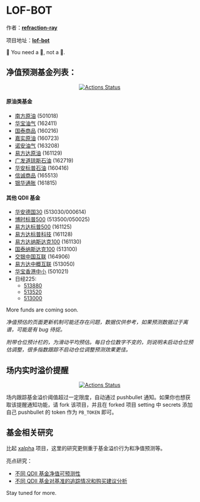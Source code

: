 LOF-BOT
======
作者：[**refraction-ray**](https://github.com/refraction-ray/)

项目地址：[**lof-bot**](https://github.com/refraction-ray/lof-bot)

🎉 You need a 🤖, not a 👻.

## 净值预测基金列表：

<p align="center">
<a href="https://github.com/refraction-ray/lof-bot/actions"><img alt="Actions Status" src="https://github.com/refraction-ray/lof-bot/workflows/gh/badge.svg"></a>
</p>

#### 原油类基金

* [南方原油](/lof-bot/SH501018.html) (501018)
* [华宝油气](/lof-bot/SZ162411.html) (162411)
* [国泰商品](/lof-bot/SZ160216.html) (160216)
* [嘉实原油](/lof-bot/SZ160723.html) (160723)
* [诺安油气](/lof-bot/SZ163208.html) (163208)
* [易方达原油](/lof-bot/SZ161129.html) (161129)
* [广发道琼斯石油](/lof-bot/SZ162719.html) (162719)
* [华安标普石油](/lof-bot/SZ160416.html) (160416)
* [信诚商品](/lof-bot/SZ165513.html) (165513)
* [银华通胀](/lof-bot/SZ161815.html) (161815)

#### 其他 QDII 基金

* [华安德国30](/lof-bot/SH513030.html) (513030/000614)
* [博时标普500](/lof-bot/SH513500.html) (513500/050025)
* [易方达标普500](/lof-bot/SZ161125.html) (161125)
* [易方达标普科技](/lof-bot/SZ161128.html) (161128)
* [易方达纳斯达克100](/lof-bot/SZ161130.html) (161130)
* [国泰纳斯达克100](/lof-bot/SH513100.html) (513100)
* [交银中国互联](/lof-bot/SZ164906.html) (164906)
* [易方达中概互联](/lof-bot/SH513050.html) (513050)
* [华宝香港中小](/lof-bot/SH501021.html) (501021)
* 日经225:
  * [513880](/lof-bot/SH513880.html)
  * [513520](/lof-bot/SH513520.html)
  * [513000](/lof-bot/SH513000.html)

More funds are coming soon.

*净值预估的页面更新机制可能还存在问题，数据仅供参考，如果预测数据过于离谱，可能是有 bug 待捉。*

*附带仓位预计栏的，为滑动平均预估。每日仓位数字不变的，则说明未启动仓位预估调整，很多指数跟踪不启动仓位调整预测效果更佳。*

## 场内实时溢价提醒

<p align="center">
<a href="https://github.com/refraction-ray/lof-bot/actions"><img alt="Actions Status" src="https://github.com/refraction-ray/lof-bot/workflows/pb/badge.svg"></a>
</p>

场内跟踪基金溢价阈值超过一定限度，自动通过 pushbullet 通知。如果你也想获取该提醒通知功能，请 fork 该项目，并且在 forked 项目 setting 中 secrets 添加自己 pushbullet 的 token 作为 ``PB_TOKEN`` 即可。

## 基金相关研究

比起 [xalpha](https://github.com/refraction-ray/xalpha) 项目，这里的研究更侧重于基金溢价行为和净值预测等。

亮点研究：

* [不同 QDII 基金净值可预测性](https://github.com/refraction-ray/lof-bot/blob/master/studies/qdii_lof_prediction.ipynb)
* [不同 QDII 基金对基准的追踪情况和购买建议分析](https://github.com/refraction-ray/lof-bot/blob/master/studies/compwithbenchmark.ipynb)

Stay tuned for more.